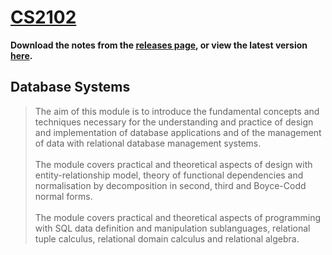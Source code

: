 # [CS2102](https://github.com/jontmy/cs2102/blob/master/src/cs2102.pdf) #

**Download the notes from the [releases page](https://github.com/jontmy/cs2102/releases), or view the latest version [here](https://github.com/jontmy/cs2105/blob/master/src/cs2102.pdf).**

## Database Systems ##

> The aim of this module is to introduce the fundamental concepts and techniques necessary for the understanding and practice of design and implementation of database applications and of the management of data with relational database management systems.<br><br>The module covers practical and theoretical aspects of design with entity-relationship model, theory of functional dependencies and normalisation by decomposition in second, third and Boyce-Codd normal forms.<br><br>The module covers practical and theoretical aspects of programming with SQL data definition and manipulation sublanguages, relational tuple calculus, relational domain calculus and relational algebra.
